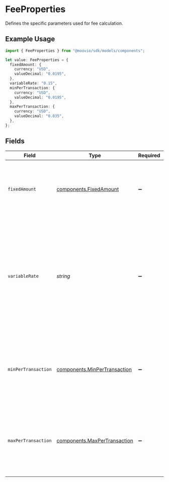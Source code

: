 # FeeProperties

Defines the specific parameters used for fee calculation.

## Example Usage

```typescript
import { FeeProperties } from "@moovio/sdk/models/components";

let value: FeeProperties = {
  fixedAmount: {
    currency: "USD",
    valueDecimal: "0.0195",
  },
  variableRate: "0.15",
  minPerTransaction: {
    currency: "USD",
    valueDecimal: "0.0195",
  },
  maxPerTransaction: {
    currency: "USD",
    valueDecimal: "0.035",
  },
};
```

## Fields

| Field                                                                                                                                                  | Type                                                                                                                                                   | Required                                                                                                                                               | Description                                                                                                                                            | Example                                                                                                                                                |
| ------------------------------------------------------------------------------------------------------------------------------------------------------ | ------------------------------------------------------------------------------------------------------------------------------------------------------ | ------------------------------------------------------------------------------------------------------------------------------------------------------ | ------------------------------------------------------------------------------------------------------------------------------------------------------ | ------------------------------------------------------------------------------------------------------------------------------------------------------ |
| `fixedAmount`                                                                                                                                          | [components.FixedAmount](../../models/components/fixedamount.md)                                                                                       | :heavy_minus_sign:                                                                                                                                     | A fixed fee that is applied to the amount of each transaction in the `fixed` and `blended` fee models.                                                 |                                                                                                                                                        |
| `variableRate`                                                                                                                                         | *string*                                                                                                                                               | :heavy_minus_sign:                                                                                                                                     | A percentage fee that is applied to the amount of each transaction in the `blended` fee model, expressed as a decimal. <br/><br/>For example, 0.05% is '0.05'. | 0.05                                                                                                                                                   |
| `minPerTransaction`                                                                                                                                    | [components.MinPerTransaction](../../models/components/minpertransaction.md)                                                                           | :heavy_minus_sign:                                                                                                                                     | Specifies the minimum allowable spending for a single transaction, working as a transaction floor.                                                     |                                                                                                                                                        |
| `maxPerTransaction`                                                                                                                                    | [components.MaxPerTransaction](../../models/components/maxpertransaction.md)                                                                           | :heavy_minus_sign:                                                                                                                                     | Specifies the maximum allowable spending for a single transaction, working as a transaction ceiling.                                                   |                                                                                                                                                        |